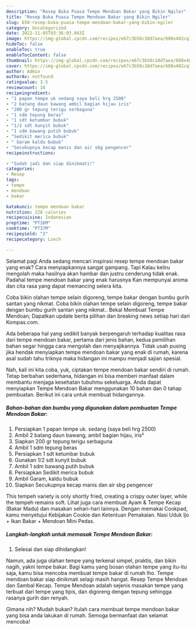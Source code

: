 ```yaml
---
description: "Resep Buka Puasa Tempe Mendoan Bakar yang Bikin Ngiler"
title: "Resep Buka Puasa Tempe Mendoan Bakar yang Bikin Ngiler"
slug: 650-resep-buka-puasa-tempe-mendoan-bakar-yang-bikin-ngiler
category: Uncategorized
date: 2022-11-05T03:36:03.043Z
image: https://img-global.cpcdn.com/recipes/e67c3b50c10d7aea/680x482cq70/tempe-mendoan-bakar-foto-resep-utama.jpg
hideToc: false
enableToc: true
enableTocContent: false
thumbnail: https://img-global.cpcdn.com/recipes/e67c3b50c10d7aea/680x482cq70/tempe-mendoan-bakar-foto-resep-utama.jpg
cover: https://img-global.cpcdn.com/recipes/e67c3b50c10d7aea/680x482cq70/tempe-mendoan-bakar-foto-resep-utama.jpg
author: Admin
authorAv: notfound
ratingvalue: 3.5
reviewcount: 16
recipeingredient:
- "1 papan tempe uk sedang saya beli hrg 2500"
- "2 batang daun bawang ambil bagian hijau iris"
- "200 gr tepung terigu serbaguna"
- "1 sdm tepung beras"
- "1 sdt ketumbar bubuk"
- "1/2 sdt kunyit bubuk"
- "1 sdm bawang putih bubuk"
- "Sedikit merica bubuk"
- " Garam kaldu bubuk"
- "Secukupnya kecap manis dan air sbg pengencer"
recipeinstructions:

- "Sudah jadi dan siap dinikmati!"
categories:
- Resep
tags:
- tempe
- mendoan
- bakar

katakunci: tempe mendoan bakar 
nutrition: 228 calories
recipecuisine: Indonesian
preptime: "PT16M"
cooktime: "PT37M"
recipeyield: "2"
recipecategory: Lunch

---
```



Selamat pagi Anda sedang mencari inspirasi resep tempe mendoan bakar yang enak? Cara menyiapkannya sangat gampang. Tapi Kalau keliru mengolah maka hasilnya akan hambar dan justru cenderung tidak enak. Padahal tempe mendoan bakar yang enak harusnya Kan mempunyai aroma dan cita rasa yang dapat memancing selera kita.


Coba bikin olahan tempe selain digoreng, tempe bakar dengan bumbu gurih santan yang nikmat. Coba bikin olahan tempe selain digoreng, tempe bakar dengan bumbu gurih santan yang nikmat.. Bekal Membuat Tempe Mendoan; Dapatkan update berita pilihan dan breaking news setiap hari dari Kompas.com.

Ada beberapa hal yang sedikit banyak berpengaruh terhadap kualitas rasa dari tempe mendoan bakar, pertama dari jenis bahan, kedua pemilihan bahan segar hingga cara mengolah dan menyajikannya. Tidak usah pusing jika hendak menyiapkan tempe mendoan bakar yang enak di rumah, karena asal sudah tahu triknya maka hidangan ini mampu menjadi sajian spesial.


Nah, kali ini kita coba, yuk, ciptakan tempe mendoan bakar sendiri di rumah. Tetap berbahan sederhana, hidangan ini bisa memberi manfaat dalam membantu menjaga kesehatan tubuhmu sekeluarga. Anda dapat menyiapkan Tempe Mendoan Bakar menggunakan 10 bahan dan 0 tahap pembuatan. Berikut ini cara untuk membuat hidangannya.

<!--inarticleads1-->

##### Bahan-bahan dan bumbu yang digunakan dalam pembuatan Tempe Mendoan Bakar:

1. Persiapkan 1 papan tempe uk. sedang (saya beli hrg 2500)
1. Ambil 2 batang daun bawang, ambil bagian hijau, iris²
1. Siapkan 200 gr tepung terigu serbaguna
1. Ambil 1 sdm tepung beras
1. Persiapkan 1 sdt ketumbar bubuk
1. Gunakan 1/2 sdt kunyit bubuk
1. Ambil 1 sdm bawang putih bubuk
1. Persiapkan Sedikit merica bubuk
1. Ambil  Garam, kaldu bubuk
1. Siapkan Secukupnya kecap manis dan air sbg pengencer


This tempeh variety is only shortly fried, creating a crispy outer layer, while the tempeh remains soft. Lihat juga cara membuat Ayam &amp; Tempe Kecap (Bakar Madu) dan masakan sehari-hari lainnya. Dengan memakai Cookpad, kamu menyetujui Kebijakan Cookie dan Ketentuan Pemakaian. Nasi Uduk Ijo + Ikan Bakar + Mendoan Mini Pedas. 

<!--inarticleads2-->

##### Langkah-langkah untuk memasak Tempe Mendoan Bakar:


1. Selesai dan siap dihidangkan!

Namun, ada juga olahan tempe yang terkenal simpel, praktis, dan bikin nagih, yakni tempe bakar. Bagi kamu yang bosan olahan tempe yang itu-itu saja, kamu bisa mencoba membuat tempe bakar di rumah lho. Tempe mendoan bakar siap dinikmati selagi masih hangat. Resep Tempe Mendoan dan Sambal Kecap. Tempe Mendoan adalah sejenis masakan tempe yang terbuat dari tempe yang tipis, dan digoreng dengan tepung sehingga rasanya gurih dan renyah. 

Gimana nih? Mudah bukan? Itulah cara membuat tempe mendoan bakar yang bisa anda lakukan di rumah. Semoga bermanfaat dan selamat mencoba!
